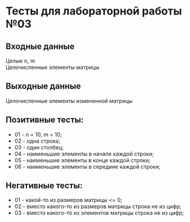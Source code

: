 # Тесты для лабораторной работы №03

## Входные данные
Целые n, m <br>
Целочисленные элементы матрицы 

## Выходные данные
Целочисленные элементы измененной матрицы

## Позитивные тесты:
- 01 - n = 10, m = 10;
- 02 - одна строка;
- 03 - один столбец;
- 04 - наименьшие элементы в начале каждой строки;
- 05 - наименьшие элементы в конце каждой строки;
- 06 - наименьшие элементы в середине каждой строки;

## Негативные тесты:
- 01 - какой-то из размеров матрицы <= 0;
- 02 - вместо какого-то из размеров матрицы строка не из цифр;
- 03 - вместо какого-то из элементов матрицы строка не из цифр;
